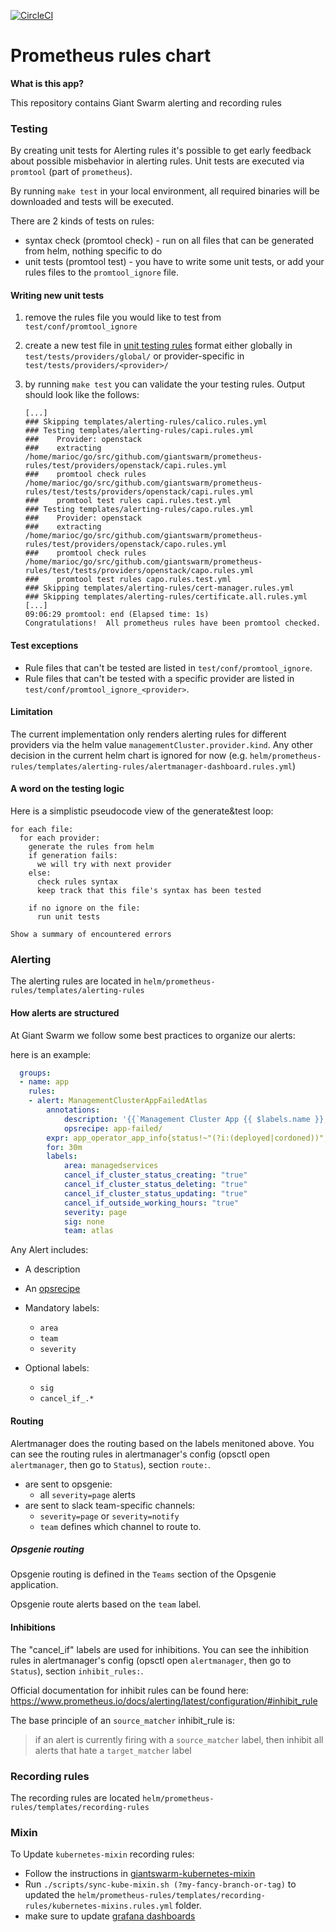 [![CircleCI](https://circleci.com/gh/giantswarm/prometheus-rules.svg?style=shield)](https://circleci.com/gh/giantswarm/prometheus-rules)

# Prometheus rules chart

**What is this app?**

This repository contains Giant Swarm alerting and recording rules


### Testing

By creating unit tests for Alerting rules it's possible to get early feedback about possible misbehavior in alerting rules.
Unit tests are executed via `promtool` (part of `prometheus`).

By running `make test` in your local environment, all required binaries will be downloaded and tests will be executed.

There are 2 kinds of tests on rules:
- syntax check (promtool check) - run on all files that can be generated from helm, nothing specific to do
- unit tests (promtool test) - you have to write some unit tests, or add your rules files to the `promtool_ignore` file.

#### Writing new unit tests

1. remove the rules file you would like to test from `test/conf/promtool_ignore`
1. create a new test file in [unit testing rules] format either globally in `test/tests/providers/global/` or provider-specific in `test/tests/providers/<provider>/`
1. by running `make test` you can validate the your testing rules.
   Output should look like the follows:

   ```
   [...]
   ### Skipping templates/alerting-rules/calico.rules.yml
   ### Testing templates/alerting-rules/capi.rules.yml
   ###    Provider: openstack
   ###    extracting /home/marioc/go/src/github.com/giantswarm/prometheus-rules/test/providers/openstack/capi.rules.yml
   ###    promtool check rules /home/marioc/go/src/github.com/giantswarm/prometheus-rules/test/tests/providers/openstack/capi.rules.yml
   ###    promtool test rules capi.rules.test.yml
   ### Testing templates/alerting-rules/capo.rules.yml
   ###    Provider: openstack
   ###    extracting /home/marioc/go/src/github.com/giantswarm/prometheus-rules/test/providers/openstack/capo.rules.yml
   ###    promtool check rules /home/marioc/go/src/github.com/giantswarm/prometheus-rules/test/tests/providers/openstack/capo.rules.yml
   ###    promtool test rules capo.rules.test.yml
   ### Skipping templates/alerting-rules/cert-manager.rules.yml
   ### Skipping templates/alerting-rules/certificate.all.rules.yml
   [...]
   09:06:29 promtool: end (Elapsed time: 1s)
   Congratulations!  All prometheus rules have been promtool checked.
   ```

#### Test exceptions

* Rule files that can't be tested are listed in `test/conf/promtool_ignore`.
* Rule files that can't be tested with a specific provider are listed in `test/conf/promtool_ignore_<provider>`.

#### Limitation

The current implementation only renders alerting rules for different providers via the helm value `managementCluster.provider.kind`.
Any other decision in the current helm chart is ignored for now (e.g. `helm/prometheus-rules/templates/alerting-rules/alertmanager-dashboard.rules.yml`)

#### A word on the testing logic

Here is a simplistic pseudocode view of the generate&test loop:
```
for each file:
  for each provider:
    generate the rules from helm
    if generation fails:
      we will try with next provider
    else:
      check rules syntax
      keep track that this file's syntax has been tested

    if no ignore on the file:
      run unit tests

Show a summary of encountered errors
```

[unit testing rules]: https://prometheus.io/docs/prometheus/latest/configuration/unit_testing_rules/

### Alerting

The alerting rules are located in `helm/prometheus-rules/templates/alerting-rules`

#### How alerts are structured

At Giant Swarm we follow some best practices to organize our alerts:

here is an example:

```yaml
  groups:
  - name: app
    rules:
    - alert: ManagementClusterAppFailedAtlas
        annotations:
            description: '{{`Management Cluster App {{ $labels.name }}, version {{ $labels.version }} is {{if $labels.status }} in {{ $labels.status }} state. {{else}} not installed. {{end}}`}}'
            opsrecipe: app-failed/
        expr: app_operator_app_info{status!~"(?i:(deployed|cordoned))", catalog=~"control-plane-.*",team="atlas"}
        for: 30m
        labels:
            area: managedservices
            cancel_if_cluster_status_creating: "true"
            cancel_if_cluster_status_deleting: "true"
            cancel_if_cluster_status_updating: "true"
            cancel_if_outside_working_hours: "true"
            severity: page
            sig: none
            team: atlas
```

Any Alert includes:

* A description
* An [opsrecipe](https://intranet.giantswarm.io/docs/support-and-ops/ops-recipes/) 
* Mandatory labels:
   - `area`
   - `team`
   - `severity`

* Optional labels:
   - `sig`
   - `cancel_if_.*`


#### Routing

Alertmanager does the routing based on the labels menitoned above.
You can see the routing rules in alertmanager's config (opsctl open `alertmanager`, then go to `Status`), section `route:`.

* are sent to opsgenie:
  * all `severity=page` alerts
* are sent to slack team-specific channels:
  * `severity=page` or `severity=notify`
  * `team` defines which channel to route to.


##### Opsgenie routing

Opsgenie routing is defined in the `Teams` section of the Opsgenie application.

Opsgenie route alerts based on the `team` label.


#### Inhibitions

The "cancel_if" labels are used for inhibitions.
You can see the inhibition rules in alertmanager's config (opsctl open `alertmanager`, then go to `Status`), section `inhibit_rules:`.

Official documentation for inhibit rules can be found here: https://www.prometheus.io/docs/alerting/latest/configuration/#inhibit_rule

The base principle of an `source_matcher` inhibit_rule is:
> if an alert is currently firing with a `source_matcher` label, then inhibit all alerts that hate a `target_matcher` label



### Recording rules

The recording rules are located `helm/prometheus-rules/templates/recording-rules`


### Mixin

To Update `kubernetes-mixin` recording rules:

* Follow the instructions in [giantswarm-kubernetes-mixin](https://github.com/giantswarm/giantswarm-kubernetes-mixin)
* Run `./scripts/sync-kube-mixin.sh (?my-fancy-branch-or-tag)` to updated the `helm/prometheus-rules/templates/recording-rules/kubernetes-mixins.rules.yml` folder.
* make sure to update [grafana dashboards](https://github.com/giantswarm/dashboards/tree/master/helm/dashboards/dashboards/mixin)
